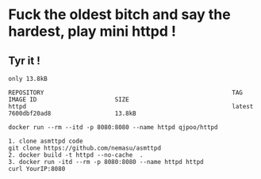 #  Fuck the oldest bitch and say the hardest, play mini httpd !
## Tyr it ! 

```
only 13.8kB

REPOSITORY                                                     TAG                 IMAGE ID                      SIZE
httpd                                                          latest              7600dbf20ad8                  13.8kB
```

```
docker run --rm --itd -p 8080:8080 --name httpd qjpoo/httpd
```


```
1. clone asmttpd code
git clone https://github.com/nemasu/asmttpd
2. docker build -t httpd --no-cache  .
3. docker run -itd --rm -p 8080:8080 --name httpd httpd
curl YourIP:8080
```
